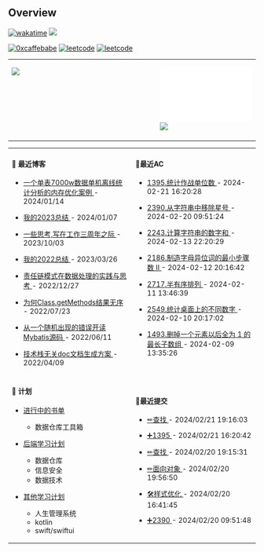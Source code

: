 
## Overview

[![wakatime](https://wakatime.com/badge/user/78591c59-95d5-4479-b2fc-988c35f31d59.svg)](https://wakatime.com/@78591c59-95d5-4479-b2fc-988c35f31d59) ![](https://gpvc.arturio.dev/0xcaffebabe)

[![0xcaffebabe](https://img.shields.io/static/v1?label=LeetCode%200xcaffebabe&message=4515&color=success)](https://leetcode.cn/u/0xcaffebabe/) [![leetcode](https://img.shields.io/static/v1?label=Solved&message=1098%20/%203688&color=success)](https://leetcode.cn/u/0xcaffebabe/) [![leetcode](https://img.shields.io/static/v1?label=Accepted&message=84.54%&color=success)](https://leetcode.cn/u/0xcaffebabe/)

<table border="0">
  <tr border="0">

  <td valign="top" width="60%">

  ![](https://github-readme-stats.vercel.app/api/wakatime?username=0xcaffebabe&layout=compact&langs_count=12&theme=dark&range=all_time)

  </td>

  <td valign="top" width="40%">

  ![](https://raw.githubusercontent.com/0xcaffebabe/github-stats/master/generated/overview.svg)
  ![](https://github-profile-summary-cards.vercel.app/api/cards/productive-time?username=0xcaffebabe&theme=github_dark&utcOffset=8)

  </td>
  </tr>

</table>

<table>

<tr>
<td valign="top" width="50%">

#### 📖 最近博客


* <a href="https://0xcaffebabe.github.io/%E5%A4%A7%E6%95%B0%E6%8D%AE/2024/01/14/%E4%B8%80%E4%B8%AA%E5%8D%95%E8%A1%A87000w%E6%95%B0%E6%8D%AE%E5%8D%95%E6%9C%BA%E7%A6%BB%E7%BA%BF%E7%BB%9F%E8%AE%A1%E5%88%86%E6%9E%90%E7%9A%84%E5%86%85%E5%AD%98%E4%BC%98%E5%8C%96%E6%A1%88%E4%BE%8B.html" target="_blank"> 一个单表7000w数据单机离线统计分析的内存优化案例 </a> - 2024/01/14 

    
* <a href="https://0xcaffebabe.github.io/%E4%BA%BA%E7%94%9F/2024/01/07/%E6%88%91%E7%9A%842023%E6%80%BB%E7%BB%93.html" target="_blank"> 我的2023总结 </a> - 2024/01/07 

    
* <a href="https://0xcaffebabe.github.io/%E4%BA%BA%E7%94%9F/2023/10/03/%E4%B8%80%E4%BA%9B%E6%80%9D%E8%80%83,%E5%86%99%E5%9C%A8%E5%B7%A5%E4%BD%9C%E4%B8%89%E5%91%A8%E5%B9%B4%E4%B9%8B%E9%99%85.html" target="_blank"> 一些思考,写在工作三周年之际 </a> - 2023/10/03 

    
* <a href="https://0xcaffebabe.github.io/%E4%BA%BA%E7%94%9F/2023/03/26/%E6%88%91%E7%9A%842022%E6%80%BB%E7%BB%93.html" target="_blank"> 我的2022总结 </a> - 2023/03/26 

    
* <a href="https://0xcaffebabe.github.io/%E8%AE%BE%E8%AE%A1%E6%A8%A1%E5%BC%8F/2022/12/27/%E8%B4%A3%E4%BB%BB%E9%93%BE%E6%A8%A1%E5%BC%8F%E5%9C%A8%E6%95%B0%E6%8D%AE%E5%A4%84%E7%90%86%E7%9A%84%E5%AE%9E%E8%B7%B5%E4%B8%8E%E6%80%9D%E8%80%83.html" target="_blank"> 责任链模式在数据处理的实践与思考 </a> - 2022/12/27 

    
* <a href="https://0xcaffebabe.github.io/jvm/2022/07/23/%E4%B8%BA%E4%BD%95Class.getMethods%E7%BB%93%E6%9E%9C%E6%97%A0%E5%BA%8F.html" target="_blank"> 为何Class.getMethods结果无序 </a> - 2022/07/23 

    
* <a href="https://0xcaffebabe.github.io/java/2022/06/11/%E4%BB%8E%E4%B8%80%E4%B8%AA%E9%9A%8F%E6%9C%BA%E5%87%BA%E7%8E%B0%E7%9A%84%E9%94%99%E8%AF%AF%E5%BC%80%E8%AF%BBMybatis%E6%BA%90%E7%A0%81.html" target="_blank"> 从一个随机出现的错误开读Mybatis源码 </a> - 2022/06/11 

    
* <a href="https://0xcaffebabe.github.io/%E6%97%A5%E5%B8%B8/2022/04/09/%E6%8A%80%E6%9C%AF%E6%A0%88%E6%97%A0%E5%85%B3doc%E6%96%87%E6%A1%A3%E7%94%9F%E6%88%90%E6%96%B9%E6%A1%88.html" target="_blank"> 技术栈无关doc文档生成方案 </a> - 2022/04/09 

        

</td>

<td valign="top" width="50%">

#### 🔋最近AC


  * <a href="https://leetcode.cn/submissions/detail/503587265" target="_blank"> 1395.统计作战单位数 </a> - 2024-02-21 16:20:28 

    
  * <a href="https://leetcode.cn/submissions/detail/503188390" target="_blank"> 2390.从字符串中移除星号 </a> - 2024-02-20 09:51:24 

    
  * <a href="https://leetcode.cn/submissions/detail/501929281" target="_blank"> 2243.计算字符串的数字和 </a> - 2024-02-13 22:20:29 

    
  * <a href="https://leetcode.cn/submissions/detail/501771312" target="_blank"> 2186.制造字母异位词的最小步骤数 II </a> - 2024-02-12 20:16:42 

    
  * <a href="https://leetcode.cn/submissions/detail/501604429" target="_blank"> 2717.半有序排列 </a> - 2024-02-11 13:46:39 

    
  * <a href="https://leetcode.cn/submissions/detail/501528863" target="_blank"> 2549.统计桌面上的不同数字 </a> - 2024-02-10 20:17:02 

    
  * <a href="https://leetcode.cn/submissions/detail/501406695" target="_blank"> 1493.删掉一个元素以后全为 1 的最长子数组 </a> - 2024-02-09 13:35:26 

    

</td>

</tr>

<tr>

<td valign="top" width="50%">

#### 📝 计划

- [进行中的书单](https://github.com/users/0xcaffebabe/projects/4)
  - 数据仓库工具箱


- [后端学习计划](https://github.com/users/0xcaffebabe/projects/1)
  - 数据仓库
  - 信息安全
  - 数据技术


- [其他学习计划](https://github.com/users/0xcaffebabe/projects/3)
  - 人生管理系统
  - kotlin
  - swift/swiftui


<td>

#### 🌴最近提交


  * <a href="https://github.com/0xcaffebabe/note/commit/31129e7113453bdc123670f04658b145a3927aea" target="_blank"> ✏查找 </a> - 2024/02/21 19:16:03 

    
  * <a href="https://github.com/0xcaffebabe/leetcode/commit/dd8d49409d419280549c81a5817f285266fa8c38" target="_blank"> ➕1395 </a> - 2024/02/21 16:20:42 

    
  * <a href="https://github.com/0xcaffebabe/note/commit/03ecf112bbc77ebde7f8d3b54d923f5a82cff6fc" target="_blank"> ✏查找 </a> - 2024/02/20 19:15:31 

    
  * <a href="https://github.com/0xcaffebabe/note/commit/dbc98f116cdb5d69b486c9a1b0207b27c11668a6" target="_blank"> ✏面向对象 </a> - 2024/02/20 19:56:50 

    
  * <a href="https://github.com/0xcaffebabe/note/commit/65162e6d98acf09c69638c7bebc1d0fcac6e0537" target="_blank"> 🛠样式优化 </a> - 2024/02/20 16:41:45 

    
  * <a href="https://github.com/0xcaffebabe/leetcode/commit/a46ed50d9dddbacfcd44ba53d867c0c890ddf472" target="_blank"> ➕2390 </a> - 2024/02/20 09:51:48 

    

</td>

</tr>

</table>

